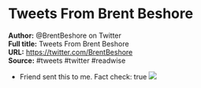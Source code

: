 # Tweets From Brent Beshore

**Author:** @BrentBeshore on Twitter  
**Full title:** Tweets From Brent Beshore  
**URL:** https://twitter.com/BrentBeshore  
**Source:** #tweets #twitter #readwise

- Friend sent this to me. 
  Fact check: true 
  ![](https://pbs.twimg.com/media/E-xzOWtWQAcPhXM.jpg) 
   
